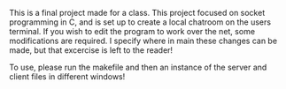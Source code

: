 This is a final project made for a class. This project focused on socket programming in C, 
and is set up to create a local chatroom on the users terminal. If you wish to edit the program
to work over the net, some modifications are required. I specify where in main these changes can be 
made, but that excercise is left to the reader!

To use, please run the makefile and then an instance of the server and client files in different windows!
